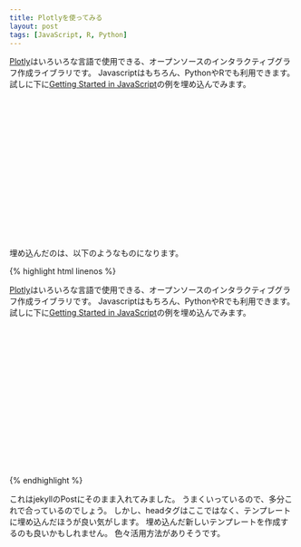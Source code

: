 ```yaml
---
title: Plotlyを使ってみる
layout: post
tags: [JavaScript, R, Python]
---
```


[Plotly](https://plotly.com/graphing-libraries/)はいろいろな言語で使用できる、オープンソースのインタラクティブグラフ作成ライブラリです。
Javascriptはもちろん、PythonやRでも利用できます。
試しに下に[Getting Started in JavaScript](https://plotly.com/javascript/getting-started/)の例を埋め込んでみます。

<div id="tester" style="width:600px;height:250px;"></div>

<script>
	TESTER = document.getElementById('tester');
	Plotly.newPlot( TESTER, [{
	x: [1, 2, 3, 4, 5],
	y: [1, 2, 4, 8, 16] }], {
	margin: { t: 0 } } );
</script>

埋め込んだのは、以下のようなものになります。

{% highlight html linenos %}
<head>
  <script src="https://cdn.plot.ly/plotly-2.29.1.min.js" charset="utf-8"></script>
</head>

[Plotly](https://plotly.com/graphing-libraries/)はいろいろな言語で使用できる、オープンソースのインタラクティブグラフ作成ライブラリです。
Javascriptはもちろん、PythonやRでも利用できます。
試しに下に[Getting Started in JavaScript](https://plotly.com/javascript/getting-started/)の例を埋め込んでみます。

<div id="tester" style="width:600px;height:250px;"></div>

<script>
	TESTER = document.getElementById('tester');
	Plotly.newPlot( TESTER, [{
	x: [1, 2, 3, 4, 5],
	y: [1, 2, 4, 8, 16] }], {
	margin: { t: 0 } } );
</script>
{% endhighlight %}

これはjekyllのPostにそのまま入れてみました。
うまくいっているので、多分これで合っているのでしょう。
しかし、headタグはここではなく、テンプレートに埋め込んだほうが良い気がします。
埋め込んだ新しいテンプレートを作成するのも良いかもしれません。
色々活用方法がありそうです。
